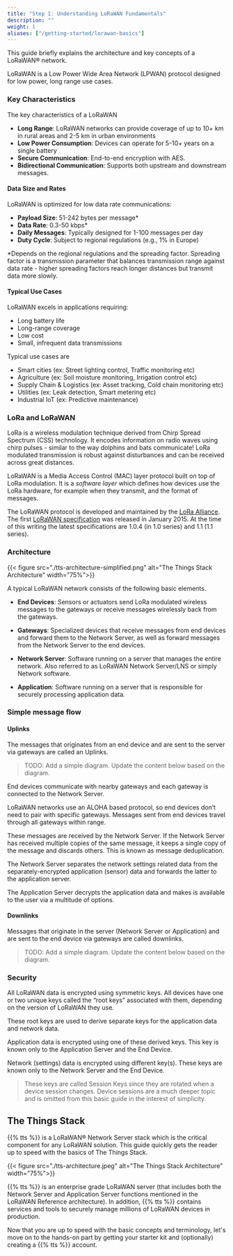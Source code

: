 ```yaml
---
title: "Step 1: Understanding LoRaWAN Fundamentals"
description: ""
weight: 1
aliases: ["/getting-started/lorawan-basics"]
---
```


This guide briefly explains the architecture and key concepts of a LoRaWAN® network.

<!--more-->

LoRaWAN is a Low Power Wide Area Network (LPWAN) protocol designed for low power, long range use cases.

### Key Characteristics

The key characteristics of a LoRaWAN

- **Long Range**: LoRaWAN networks can provide coverage of up to 10+ km in rural areas and 2-5 km in urban environments
- **Low Power Consumption**: Devices can operate for 5-10+ years on a single battery
- **Secure Communication**: End-to-end encryption with AES.
- **Bidirectional Communication**: Supports both upstream and downstream messages.

#### Data Size and Rates

LoRaWAN is optimized for low data rate communications:

- **Payload Size**: 51-242 bytes per message\*
- **Data Rate**: 0.3-50 kbps\*
- **Daily Messages**: Typically designed for 1-100 messages per day
- **Duty Cycle**: Subject to regional regulations (e.g., 1% in Europe)

\*Depends on the regional regulations and the spreading factor. Spreading factor is a transmission parameter that balances transmission range against data rate - higher spreading factors reach longer distances but transmit data more slowly.

#### Typical Use Cases

LoRaWAN excels in applications requiring:

- Long battery life
- Long-range coverage
- Low cost
- Small, infrequent data transmissions

Typical use cases are

- Smart cities (ex: Street lighting control, Traffic monitoring etc)
- Agriculture (ex: Soil moisture monitoring, Irrigation control etc)
- Supply Chain & Logistics (ex: Asset tracking, Cold chain monitoring etc)
- Utilities (ex: Leak detection, Smart metering etc)
- Industrial IoT (ex: Predictive maintenance)

### LoRa and LoRaWAN

LoRa is a wireless modulation technique derived from Chirp Spread Spectrum (CSS) technology. It encodes information on radio waves using chirp pulses - similar to the way dolphins and bats communicate! LoRa modulated transmission is robust against disturbances and can be received across great distances.

LoRaWAN is a Media Access Control (MAC) layer protocol built on top of LoRa modulation. It is a _software layer_ which defines how devices use the LoRa hardware, for example when they transmit, and the format of messages.

The LoRaWAN protocol is developed and maintained by the [LoRa Alliance](https://lora-alliance.org/). The first [LoRaWAN specification](https://resources.lora-alliance.org/technical-specifications) was released in January 2015. At the time of this writing the latest specifications are 1.0.4 (in 1.0 series) and 1.1 (1.1 series).

### Architecture

{{< figure src="./tts-architecture-simplified.png" alt="The Things Stack Architecture" width="75%">}}

A typical LoRaWAN network consists of the following basic elements.

- **End Devices**: Sensors or actuators send LoRa modulated wireless messages to the gateways or receive messages wirelessly back from the gateways.

- **Gateways**: Specialized devices that receive messages from end devices and forward them to the Network Server, as well as forward messages from the Network Server to the end devices.

- **Network Server**: Software running on a server that manages the entire network. Also referred to as LoRaWAN Network Server/LNS or simply Network software.

- **Application**: Software running on a server that is responsible for securely processing application data.

### Simple message flow

#### Uplinks

The messages that originates from an end device and are sent to the server via gateways are called an Uplinks.

> TODO: Add a simple diagram. Update the content below based on the diagram.

End devices communicate with nearby gateways and each gateway is connected to the Network Server.

LoRaWAN networks use an ALOHA based protocol, so end devices don’t need to pair with specific gateways. Messages sent from end devices travel through all gateways within range.

These messages are received by the Network Server. If the Network Server has received multiple copies of the same message, it keeps a single copy of the message and discards others. This is known as message deduplication.

The Network Server separates the network settings related data from the separately-encrypted application (sensor) data and forwards the latter to the application server.

The Application Server decrypts the application data and makes is available to the user via a multitude of options.

#### Downlinks

Messages that originate in the server (Network Server or Application) and are sent to the end device via gateways are called downlinks.

> TODO: Add a simple diagram. Update the content below based on the diagram.

### Security

All LoRaWAN data is encrypted using symmetric keys. All devices have one or two unique keys called the “root keys” associated with them, depending on the version of LoRaWAN they use.

These root keys are used to derive separate keys for the application data and network data.

Application data is encrypted using one of these derived keys. This key is known only to the Application Server and the End Device.

Network (settings) data is encrypted using different key(s). These keys are known only to the Network Server and the End Device.

> These keys are called Session Keys since they are rotated when a device session changes. Device sessions are a much deeper topic and is omitted from this basic guide in the interest of simplicity.

## The Things Stack

{{% tts %}} is a LoRaWAN® Network Server stack which is the critical component for any LoRaWAN solution. This guide quickly gets the reader up to speed with the basics of The Things Stack.

{{< figure src="./tts-architecture.jpeg" alt="The Things Stack Architecture" width="75%">}}

{{% tts %}} is an enterprise grade LoRaWAN server (that includes both the Network Server and Application Server functions mentioned in the LoRaWAN Reference architecture). In addition, {{% tts %}} contains services and tools to securely manage millions of LoRaWAN devices in production.

Now that you are up to speed with the basic concepts and terminology, let's move on to the hands-on part by getting your starter kit and (optionally) creating a {{% tts %}} account.
